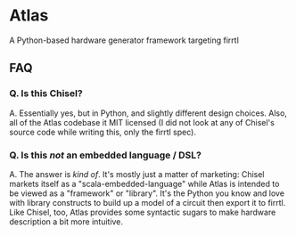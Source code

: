# Atlas

A Python-based hardware generator framework targeting firrtl

## FAQ
### Q. Is this Chisel?
A. Essentially yes, but in Python, and slightly different design choices. Also,
all of the Atlas codebase it MIT licensed (I did not look at any of Chisel's 
source code while writing this, only the firrtl spec).

### Q. Is this _not_ an embedded language / DSL?
A. The answer is _kind of_. It's mostly just a matter of marketing: Chisel markets 
itself as a "scala-embedded-language" while Atlas is intended to be viewed as a
"framework" or "library". It's the Python you know and love with library constructs
to build up a model of a circuit then export it to firrtl. Like Chisel, too, Atlas
provides some syntactic sugars to make hardware description a bit more intuitive.